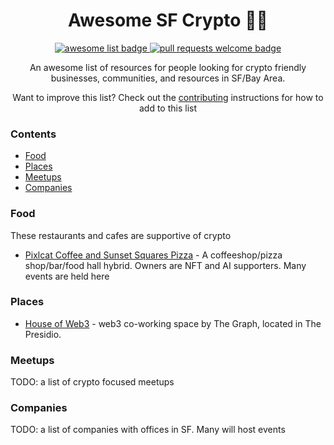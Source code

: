 <div align="center">
  <h1 align="center">Awesome SF Crypto 🌉🥖 </h1>
  <p align="center">
    <a href="https://github.com/sindresorhus/awesome">
      <img alt="awesome list badge" src="https://cdn.rawgit.com/sindresorhus/awesome/d7305f38d29fed78fa85652e3a63e154dd8e8829/media/badge.svg">
    </a>
    <a href="http://makeapullrequest.com">
      <img alt="pull requests welcome badge" src="https://img.shields.io/badge/PRs-welcome-brightgreen.svg?style=flat">
    </a>
  </p>
  
  <p align="center"> An awesome list of resources for people looking for crypto friendly businesses, communities, and resources in SF/Bay Area.</p>
  <p align="center">Want to improve this list? Check out the  <a href="CONTRIBUTING.md">contributing</a> instructions for how to add to this list</p>
  
</div>

### Contents

- [Food](#food)
- [Places](#places)
- [Meetups](#meetups)
- [Companies](#companies)

### Food

These restaurants and cafes are supportive of crypto

- [Pixlcat Coffee and Sunset Squares Pizza](https://www.sunsetsquares.com/) - A coffeeshop/pizza shop/bar/food hall hybrid. Owners are NFT and AI supporters. Many events are held here

### Places

- [House of Web3](https://edgeandnode.com/thehouseofweb3/) - web3 co-working space by The Graph, located in The Presidio.

### Meetups

TODO: a list of crypto focused meetups

### Companies

TODO: a list of companies with offices in SF. Many will host events
